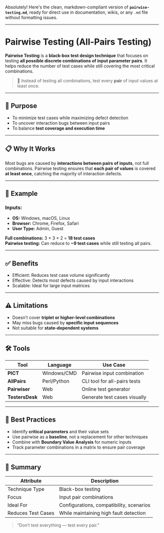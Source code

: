 Absolutely! Here's the clean, markdown-compliant version of **`pairwise-testing.md`**, ready for direct use in documentation, wikis, or any `.md` file without formatting issues.

---

# Pairwise Testing (All-Pairs Testing)

**Pairwise Testing** is a **black-box test design technique** that focuses on testing **all possible discrete combinations of input parameter pairs**. It helps reduce the number of test cases while still covering the most critical combinations.

> 🧠 Instead of testing all combinations, test every **pair** of input values at least once.

---

## 🎯 Purpose

- To minimize test cases while maximizing defect detection
- To uncover interaction bugs between input pairs
- To balance **test coverage and execution time**

---

## 📋 Why It Works

Most bugs are caused by **interactions between pairs of inputs**, not full combinations. Pairwise testing ensures that **each pair of values** is covered **at least once**, catching the majority of interaction defects.

---

## 🧪 Example

### Inputs:
- **OS:** Windows, macOS, Linux  
- **Browser:** Chrome, Firefox, Safari  
- **User Type:** Admin, Guest

**Full combinations:** 3 × 3 × 2 = **18 test cases**  
**Pairwise testing:** Can reduce to **~9 test cases** while still testing all pairs.

---

## ✅ Benefits

- Efficient: Reduces test case volume significantly
- Effective: Detects most defects caused by input interactions
- Scalable: Ideal for large input matrices

---

## ⚠️ Limitations

- Doesn’t cover **triplet or higher-level combinations**
- May miss bugs caused by **specific input sequences**
- Not suitable for **state-dependent systems**

---

## 🛠 Tools

| Tool           | Language       | Use Case                     |
|----------------|----------------|------------------------------|
| **PICT**       | Windows/CMD    | Pairwise input combination   |
| **AllPairs**   | Perl/Python    | CLI tool for all-pairs tests |
| **Pairwiser**  | Web            | Online test generator        |
| **TestersDesk**| Web            | Generate test cases visually |

---

## 🧠 Best Practices

- Identify **critical parameters** and their value sets
- Use pairwise as a **baseline**, not a replacement for other techniques
- Combine with **Boundary Value Analysis** for numeric inputs
- Track parameter combinations in a matrix to ensure pair coverage

---

## 📌 Summary

| Attribute           | Description                              |
|----------------------|------------------------------------------|
| Technique Type       | Black-box testing                        |
| Focus                | Input pair combinations                  |
| Ideal For            | Configurations, compatibility, scenarios |
| Reduces Test Cases   | While maintaining high fault detection   |

> “Don’t test everything — test every pair.”